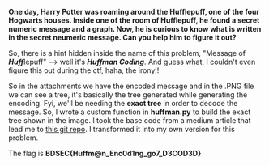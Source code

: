 **One day, Harry Potter was roaming around the Hufflepuff, one of the four Hogwarts houses. Inside one of the room of Hufflepuff, he found a secret numeric message and a graph. Now, he is curious to know what is written in the secret neumeric message. Can you help him to figure it out?**

So, there is a hint hidden inside the name of this problem, "Message of ***Huff***lepuff" --> well it's ***Huffman Coding***. And guess what, I couldn't even figure this out during the ctf, haha, the irony!! 

So in the attachments we have the encoded message and in the .PNG file we can see a tree, it's basically the tree generated while generating the encoding. Fyi, we'll be needing the **exact tree** in order to decode the message. So, I wrote a custom function in **huffman.py** to build the exact tree shown in the image. I took the base code from a medium article that lead me to [this git repo](https://github.com/YCAyca/Data-Structures-and-Algorithms-with-Python/tree/main/Huffman_Encoding). I transformed it into my own version for this problem.

The flag is **BDSEC{Huffm@n_Enc0d1ng_go7_D3COD3D}**